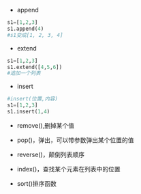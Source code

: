 - append
```python
s1=[1,2,3]
s1.append(4)
#s1变成[1, 2, 3, 4]
```
- extend
```python
s1=[1,2,3]
s1.extend([4,5,6])
#追加一个列表
```
- insert
```python
#insert(位置,内容)
s1=[1,2,3]
s1.insert(1,4)
```
- remove(),删掉某个值
- pop()，弹出，可以带参数弹出某个位置的值
- reverse()，颠倒列表顺序
- index()，查找某个元素在列表中的位置

- sort()排序函数
